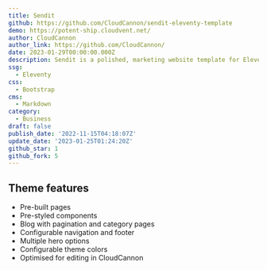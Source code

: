 ```yaml
---
title: Sendit
github: https://github.com/CloudCannon/sendit-eleventy-template
demo: https://potent-ship.cloudvent.net/
author: CloudCannon
author_link: https://github.com/CloudCannon/
date: 2023-01-29T00:00:00.000Z
description: Sendit is a polished, marketing website template for Eleventy
ssg:
  - Eleventy
css:
  - Bootstrap
cms:
  - Markdown
category:
  - Business
draft: false
publish_date: '2022-11-15T04:18:07Z'
update_date: '2023-01-25T01:24:20Z'
github_star: 1
github_fork: 5
---
```


## Theme features

- Pre-built pages
- Pre-styled components
- Blog with pagination and category pages
- Configurable navigation and footer
- Multiple hero options
- Configurable theme colors
- Optimised for editing in CloudCannon